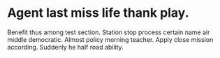 
# Agent last miss life thank play.
Benefit thus among test section. Station stop process certain name air middle democratic.
Almost policy morning teacher. Apply close mission according. Suddenly he half road ability.